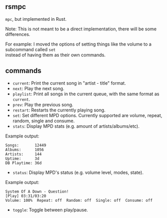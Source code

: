 ## rsmpc

`mpc`, but implemented in Rust.

Note: This is not meant to be a direct implementation, there will be some differences.

For example: I moved the options of setting things like the volume to a subcommand called `set`<br>
instead of having them as their own commands.

## commands

- `current`: Print the current song in "artist - title" format.
- `next`: Play the next song.
- `playlist`: Print all songs in the current queue, with the same format as `current`.
- `prev`: Play the previous song.
- `restart`: Restarts the currently playing song.
- `set`: Set different MPD options. Currently supported are volume, repeat, random, single and consume.
- `stats`: Display MPD stats (e.g. amount of artists/albums/etc).

Example output:

```
Songs:       12449
Albums:      1056
Artists:     144
Uptime:      3d
DB Playtime: 36d
```

- `status`: Display MPD's status (e.g. volume level, modes, state).

Example output:

```
System Of A Down - Question!
[Play] 03:31/03:20
Volume: 100%  Repeat: off  Random: off  Single: off  Consume: off
```

- `toggle`: Toggle between play/pause.
